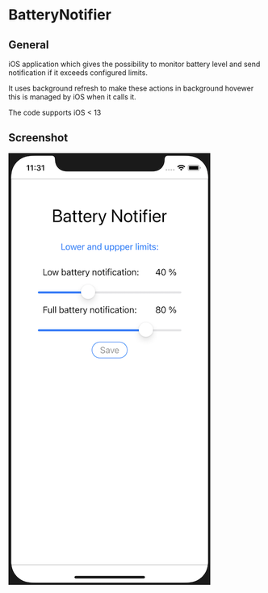 # BatteryNotifier

## General
iOS application which gives the possibility to monitor battery level and send notification if it exceeds configured limits.

It uses background refresh to make these actions in background hovewer this is managed by iOS when it calls it.

The code supports iOS < 13

## Screenshot

![alt text](screen.png?raw=true)


